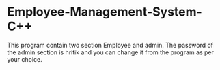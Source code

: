 # Employee-Management-System-C++
This program contain two section Employee and admin.
The password of the admin section is hritik and you can change it from the program as per your choice.

